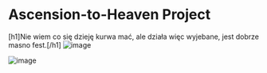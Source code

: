 # Ascension-to-Heaven Project
[h1]Nie wiem co się dzieję kurwa mać, ale działa więc wyjebane, jest dobrze masno fest.[/h1]
![image](https://pbs.twimg.com/profile_images/1391737787087532034/F_1EwMfn_400x400.jpg)

![image](https://media.discordapp.net/attachments/754922281632923739/828609077046804550/826994229351284756.gif)
